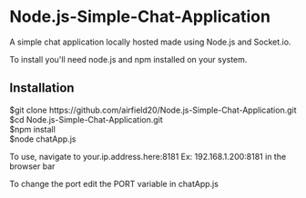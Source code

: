 # Node.js-Simple-Chat-Application
A simple chat application locally hosted made using Node.js and Socket.io.

To install you'll need node.js and npm installed on your system.

<h2> Installation </h2>
$git clone https://github.com/airfield20/Node.js-Simple-Chat-Application.git<br>
$cd Node.js-Simple-Chat-Application.git<br>
$npm install<br>
$node chatApp.js<br>

To use, navigate to your.ip.address.here:8181
Ex: 192.168.1.200:8181 in the browser bar

To change the port edit the PORT variable in chatApp.js



